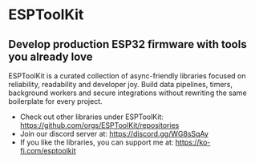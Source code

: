 # ESPToolKit
## Develop production ESP32 firmware with tools you already love

ESPToolKit is a curated collection of async-friendly libraries focused on reliability, readability and developer joy.
Build data pipelines, timers, background workers and secure integrations without rewriting the same boilerplate for every project.

- Check out other libraries under ESPToolKit: https://github.com/orgs/ESPToolKit/repositories
- Join our discord server at: https://discord.gg/WG8sSqAy
- If you like the libraries, you can support me at: https://ko-fi.com/esptoolkit
